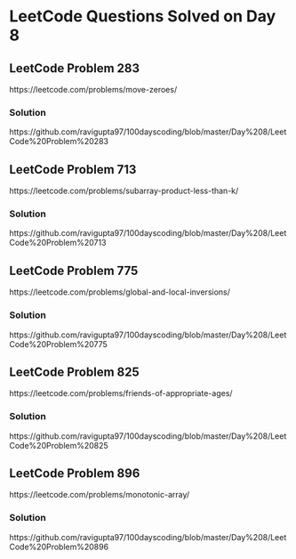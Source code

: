 # LeetCode Questions Solved on Day 8

<h2>LeetCode Problem 283</h2>  https://leetcode.com/problems/move-zeroes/
<h3>Solution</h3>  https://github.com/ravigupta97/100dayscoding/blob/master/Day%208/LeetCode%20Problem%20283

<h2>LeetCode Problem 713</h2>  https://leetcode.com/problems/subarray-product-less-than-k/
<h3>Solution</h3>  https://github.com/ravigupta97/100dayscoding/blob/master/Day%208/LeetCode%20Problem%20713

<h2>LeetCode Problem 775</h2>  https://leetcode.com/problems/global-and-local-inversions/ 
<h3>Solution</h3>  https://github.com/ravigupta97/100dayscoding/blob/master/Day%208/LeetCode%20Problem%20775

<h2>LeetCode Problem 825</h2>  https://leetcode.com/problems/friends-of-appropriate-ages/ 
<h3>Solution</h3>  https://github.com/ravigupta97/100dayscoding/blob/master/Day%208/LeetCode%20Problem%20825 

<h2>LeetCode Problem 896</h2>  https://leetcode.com/problems/monotonic-array/
<h3>Solution</h3>  https://github.com/ravigupta97/100dayscoding/blob/master/Day%208/LeetCode%20Problem%20896
